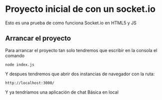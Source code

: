 # Proyecto inicial de con un socket.io

Esto es una prueba de como funciona Socket.io en HTML5 y JS

## Arrancar el proyecto
Para arrancar el proyecto tan solo tendremos que escribir en la consola el comando

    node index.js

Y despues tendremos que abrir dos instancias de navegador con la ruta: 

    http://localhost:3000/

Y ya tendríamos una aplicación de chat Básica en local